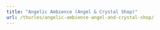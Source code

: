 ```yaml
---
title: "Angelic Ambience (Angel & Crystal Shop)"
url: /thurles/angelic-ambience-angel-and-crystal-shop/
---
```

